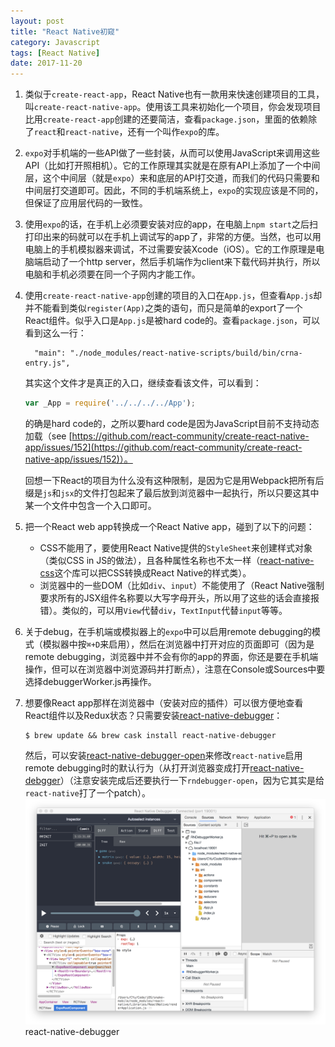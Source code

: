 ```yaml
---
layout: post
title: "React Native初窥"
category: Javascript
tags: [React Native]
date: 2017-11-20
---
```


1. 类似于`create-react-app`，React Native也有一款用来快速创建项目的工具，叫`create-react-native-app`。使用该工具来初始化一个项目，你会发现项目比用`create-react-app`创建的还要简洁，查看`package.json`，里面的依赖除了`react`和`react-native`，还有一个叫作`expo`的库。

2. `expo`对手机端的一些API做了一些封装，从而可以使用JavaScript来调用这些API（比如打开照相机）。它的工作原理其实就是在原有API上添加了一个中间层，这个中间层（就是`expo`）来和底层的API打交道，而我们的代码只需要和中间层打交道即可。因此，不同的手机端系统上，`expo`的实现应该是不同的，但保证了应用层代码的一致性。

3. 使用`expo`的话，在手机上必须要安装对应的app，在电脑上`npm start`之后扫打印出来的码就可以在手机上调试写的app了，非常的方便。当然，也可以用电脑上的手机模拟器来调试，不过需要安装Xcode（iOS）。它的工作原理是电脑端启动了一个http server，然后手机端作为client来下载代码并执行，所以电脑和手机必须要在同一个子网内才能工作。

4. 使用`create-react-native-app`创建的项目的入口在`App.js`，但查看`App.js`却并不能看到类似`register(App)`之类的语句，而只是简单的export了一个React组件。似乎入口是`App.js`是被hard code的。查看`package.json`，可以看到这么一行：

   ```
     "main": "./node_modules/react-native-scripts/build/bin/crna-entry.js",
   ```

   其实这个文件才是真正的入口，继续查看该文件，可以看到：

   ```javascript
   var _App = require('../../../../App');
   ```

   的确是hard code的，之所以要hard code是因为JavaScript目前不支持动态加载（see [https://github.com/react-community/create-react-native-app/issues/152](https://github.com/react-community/create-react-native-app/issues/152)）。

   回想一下React的项目为什么没有这种限制，是因为它是用Webpack把所有后缀是`js`和`jsx`的文件打包起来了最后放到浏览器中一起执行，所以只要这其中某一个文件中包含一个入口即可。

   <!--break-->

5. 把一个React web app转换成一个React Native app，碰到了以下的问题：

   - CSS不能用了，要使用React Native提供的`StyleSheet`来创建样式对象（类似CSS in JS的做法），且各种属性名称也不太一样（[react-native-css](https://github.com/sabeurthabti/react-native-css)这个库可以把CSS转换成React Native的样式类）。
   - 浏览器中的一些DOM（比如`div`、`input`）不能使用了（React Native强制要求所有的JSX组件名称要以大写字母开头，所以用了这些的话会直接报错）。类似的，可以用`View`代替`div`，`TextInput`代替`input`等等。

6. 关于debug，在手机端或模拟器上的`expo`中可以启用remote debugging的模式（模拟器中按`⌘+D`来启用），然后在浏览器中打开对应的页面即可（因为是remote debugging，浏览器中并不会有你的app的界面，你还是要在手机端操作，但可以在浏览器中浏览源码并打断点），注意在Console或Sources中要选择debuggerWorker.js再操作。

7. 想要像React app那样在浏览器中（安装对应的插件）可以很方便地查看React组件以及Redux状态？只需要安装[react-native-debugger](https://github.com/jhen0409/react-native-debugger)：

   ```shell
   $ brew update && brew cask install react-native-debugger
   ```

   然后，可以安装[react-native-debugger-open](https://www.npmjs.com/package/react-native-debugger-open)来修改`react-native`启用remote debugging时的默认行为（从打开浏览器变成打开[react-native-debgger](https://github.com/jhen0409/react-native-debugger)）（注意安装完成后还要执行一下`rndebugger-open`，因为它其实是给`react-native`打了一个patch）。
   <img title="2017-11-20-React-Native初窥.png" src="/images/2017-11-20-React-Native初窥.png" width="2217" />
   <span class="caption">react-native-debugger</span>


